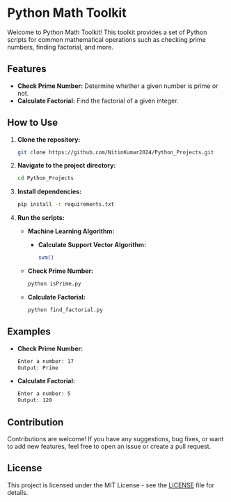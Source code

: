 # Python Math Toolkit

Welcome to Python Math Toolkit! This toolkit provides a set of Python scripts for common mathematical operations such as checking prime numbers, finding factorial, and more.

## Features

- **Check Prime Number:** Determine whether a given number is prime or not.
- **Calculate Factorial:** Find the factorial of a given integer.


## How to Use

1. **Clone the repository:**

    ```bash
    git clone https://github.com/NitinKumar2024/Python_Projects.git
    ```

2. **Navigate to the project directory:**

    ```bash
    cd Python_Projects
    ```

3. **Install dependencies:**

    ```bash
    pip install -r requirements.txt
    ```

4. **Run the scripts:**

     - **Machine Learning Algorithm:**
        - **Calculate Support Vector Algorithm:**
            ```bash
            svm()
            ```
    



    - **Check Prime Number:**
    
        ```bash
        python isPrime.py
        ```
    
    - **Calculate Factorial:**
    
        ```bash
        python find_factorial.py
        ```



## Examples

- **Check Prime Number:**

    ```bash
    Enter a number: 17
    Output: Prime
    ```

- **Calculate Factorial:**

    ```bash
    Enter a number: 5
    Output: 120
    ```


## Contribution

Contributions are welcome! If you have any suggestions, bug fixes, or want to add new features, feel free to open an issue or create a pull request.

## License

This project is licensed under the MIT License - see the [LICENSE](LICENSE) file for details.

